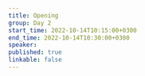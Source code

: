 ```yaml
---
title: Opening
group: Day 2
start_time: 2022-10-14T10:15:00+0300
end_time: 2022-10-14T10:30:00+0300
speaker:
published: true
linkable: false
---
```

